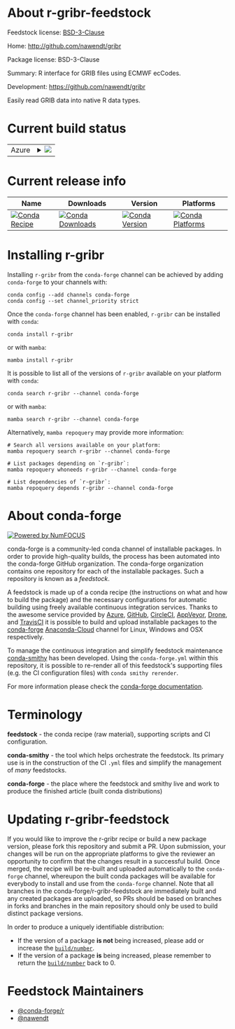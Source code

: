 About r-gribr-feedstock
=======================

Feedstock license: [BSD-3-Clause](https://github.com/conda-forge/r-gribr-feedstock/blob/main/LICENSE.txt)

Home: http://github.com/nawendt/gribr

Package license: BSD-3-Clause

Summary: R interface for GRIB files using ECMWF ecCodes.

Development: https://github.com/nawendt/gribr

Easily read GRIB data into native R data types.


Current build status
====================


<table>
    
  <tr>
    <td>Azure</td>
    <td>
      <details>
        <summary>
          <a href="https://dev.azure.com/conda-forge/feedstock-builds/_build/latest?definitionId=3408&branchName=main">
            <img src="https://dev.azure.com/conda-forge/feedstock-builds/_apis/build/status/r-gribr-feedstock?branchName=main">
          </a>
        </summary>
        <table>
          <thead><tr><th>Variant</th><th>Status</th></tr></thead>
          <tbody><tr>
              <td>linux_64_r_base4.1</td>
              <td>
                <a href="https://dev.azure.com/conda-forge/feedstock-builds/_build/latest?definitionId=3408&branchName=main">
                  <img src="https://dev.azure.com/conda-forge/feedstock-builds/_apis/build/status/r-gribr-feedstock?branchName=main&jobName=linux&configuration=linux%20linux_64_r_base4.1" alt="variant">
                </a>
              </td>
            </tr><tr>
              <td>linux_64_r_base4.2</td>
              <td>
                <a href="https://dev.azure.com/conda-forge/feedstock-builds/_build/latest?definitionId=3408&branchName=main">
                  <img src="https://dev.azure.com/conda-forge/feedstock-builds/_apis/build/status/r-gribr-feedstock?branchName=main&jobName=linux&configuration=linux%20linux_64_r_base4.2" alt="variant">
                </a>
              </td>
            </tr><tr>
              <td>osx_64_r_base4.1</td>
              <td>
                <a href="https://dev.azure.com/conda-forge/feedstock-builds/_build/latest?definitionId=3408&branchName=main">
                  <img src="https://dev.azure.com/conda-forge/feedstock-builds/_apis/build/status/r-gribr-feedstock?branchName=main&jobName=osx&configuration=osx%20osx_64_r_base4.1" alt="variant">
                </a>
              </td>
            </tr><tr>
              <td>osx_64_r_base4.2</td>
              <td>
                <a href="https://dev.azure.com/conda-forge/feedstock-builds/_build/latest?definitionId=3408&branchName=main">
                  <img src="https://dev.azure.com/conda-forge/feedstock-builds/_apis/build/status/r-gribr-feedstock?branchName=main&jobName=osx&configuration=osx%20osx_64_r_base4.2" alt="variant">
                </a>
              </td>
            </tr>
          </tbody>
        </table>
      </details>
    </td>
  </tr>
</table>

Current release info
====================

| Name | Downloads | Version | Platforms |
| --- | --- | --- | --- |
| [![Conda Recipe](https://img.shields.io/badge/recipe-r--gribr-green.svg)](https://anaconda.org/conda-forge/r-gribr) | [![Conda Downloads](https://img.shields.io/conda/dn/conda-forge/r-gribr.svg)](https://anaconda.org/conda-forge/r-gribr) | [![Conda Version](https://img.shields.io/conda/vn/conda-forge/r-gribr.svg)](https://anaconda.org/conda-forge/r-gribr) | [![Conda Platforms](https://img.shields.io/conda/pn/conda-forge/r-gribr.svg)](https://anaconda.org/conda-forge/r-gribr) |

Installing r-gribr
==================

Installing `r-gribr` from the `conda-forge` channel can be achieved by adding `conda-forge` to your channels with:

```
conda config --add channels conda-forge
conda config --set channel_priority strict
```

Once the `conda-forge` channel has been enabled, `r-gribr` can be installed with `conda`:

```
conda install r-gribr
```

or with `mamba`:

```
mamba install r-gribr
```

It is possible to list all of the versions of `r-gribr` available on your platform with `conda`:

```
conda search r-gribr --channel conda-forge
```

or with `mamba`:

```
mamba search r-gribr --channel conda-forge
```

Alternatively, `mamba repoquery` may provide more information:

```
# Search all versions available on your platform:
mamba repoquery search r-gribr --channel conda-forge

# List packages depending on `r-gribr`:
mamba repoquery whoneeds r-gribr --channel conda-forge

# List dependencies of `r-gribr`:
mamba repoquery depends r-gribr --channel conda-forge
```


About conda-forge
=================

[![Powered by
NumFOCUS](https://img.shields.io/badge/powered%20by-NumFOCUS-orange.svg?style=flat&colorA=E1523D&colorB=007D8A)](https://numfocus.org)

conda-forge is a community-led conda channel of installable packages.
In order to provide high-quality builds, the process has been automated into the
conda-forge GitHub organization. The conda-forge organization contains one repository
for each of the installable packages. Such a repository is known as a *feedstock*.

A feedstock is made up of a conda recipe (the instructions on what and how to build
the package) and the necessary configurations for automatic building using freely
available continuous integration services. Thanks to the awesome service provided by
[Azure](https://azure.microsoft.com/en-us/services/devops/), [GitHub](https://github.com/),
[CircleCI](https://circleci.com/), [AppVeyor](https://www.appveyor.com/),
[Drone](https://cloud.drone.io/welcome), and [TravisCI](https://travis-ci.com/)
it is possible to build and upload installable packages to the
[conda-forge](https://anaconda.org/conda-forge) [Anaconda-Cloud](https://anaconda.org/)
channel for Linux, Windows and OSX respectively.

To manage the continuous integration and simplify feedstock maintenance
[conda-smithy](https://github.com/conda-forge/conda-smithy) has been developed.
Using the ``conda-forge.yml`` within this repository, it is possible to re-render all of
this feedstock's supporting files (e.g. the CI configuration files) with ``conda smithy rerender``.

For more information please check the [conda-forge documentation](https://conda-forge.org/docs/).

Terminology
===========

**feedstock** - the conda recipe (raw material), supporting scripts and CI configuration.

**conda-smithy** - the tool which helps orchestrate the feedstock.
                   Its primary use is in the construction of the CI ``.yml`` files
                   and simplify the management of *many* feedstocks.

**conda-forge** - the place where the feedstock and smithy live and work to
                  produce the finished article (built conda distributions)


Updating r-gribr-feedstock
==========================

If you would like to improve the r-gribr recipe or build a new
package version, please fork this repository and submit a PR. Upon submission,
your changes will be run on the appropriate platforms to give the reviewer an
opportunity to confirm that the changes result in a successful build. Once
merged, the recipe will be re-built and uploaded automatically to the
`conda-forge` channel, whereupon the built conda packages will be available for
everybody to install and use from the `conda-forge` channel.
Note that all branches in the conda-forge/r-gribr-feedstock are
immediately built and any created packages are uploaded, so PRs should be based
on branches in forks and branches in the main repository should only be used to
build distinct package versions.

In order to produce a uniquely identifiable distribution:
 * If the version of a package **is not** being increased, please add or increase
   the [``build/number``](https://docs.conda.io/projects/conda-build/en/latest/resources/define-metadata.html#build-number-and-string).
 * If the version of a package **is** being increased, please remember to return
   the [``build/number``](https://docs.conda.io/projects/conda-build/en/latest/resources/define-metadata.html#build-number-and-string)
   back to 0.

Feedstock Maintainers
=====================

* [@conda-forge/r](https://github.com/conda-forge/r/)
* [@nawendt](https://github.com/nawendt/)

